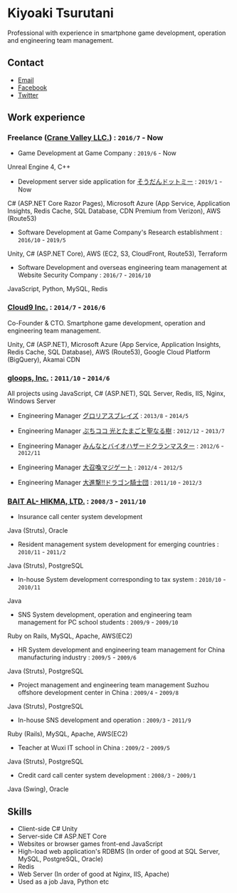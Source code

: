 # Kiyoaki Tsurutani
Professional with experience in smartphone game development, operation and engineering team management.

## Contact

* [Email](mailto:kiyoaki.tsurutani@gmail.com)
* [Facebook](https://www.facebook.com/k.tsurutani)
* [Twitter](https://twitter.com/k_tsurutani)

## Work experience

### Freelance ([Crane Valley LLC.](https://www.crane-valley.co.jp/)) : `2016/7` - Now

* Game Development at Game Company : `2019/6` - Now

Unreal Engine 4, C++

* Development server side application for [そうだんドットミー](https://www.so-dan.me/) : `2019/1` - Now

C# (ASP.NET Core Razor Pages), Microsoft Azure (App Service, Application Insights, Redis Cache, SQL Database, CDN Premium from Verizon), AWS (Route53)

* Software Development at Game Company's Research establishment : `2016/10` - `2019/5`

Unity, C# (ASP.NET Core), AWS (EC2, S3, CloudFront, Route53), Terraform

* Software Development and overseas engineering team management at Website Security Company : `2016/7` - `2016/10`

JavaScript, Python, MySQL, Redis

### [Cloud9 Inc.](https://cloud9-plus.com/) : `2014/7` - `2016/6`

Co-Founder & CTO. Smartphone game development, operation and engineering team management.

Unity, C# (ASP.NET), Microsoft Azure (App Service, Application Insights, Redis Cache, SQL Database), AWS (Route53), Google Cloud Platform (BigQuery), Akamai CDN

### [gloops, Inc.](http://gloops.com/) : `2011/10` - `2014/6`

All projects using JavaScript, C# (ASP.NET), SQL Server, Redis, IIS, Nginx, Windows Server

* Engineering Manager [グロリアスブレイズ](https://www.google.com/search?q=グロリアスブレイズ) : `2013/8` - `2014/5`

* Engineering Manager [ぷちココ 光とたまごと聖なる樹](https://www.google.com/search?q=ぷちココ+光とたまごと聖なる樹) : `2012/12` - `2013/7`

* Engineering Manager [みんなとバイオハザードクランマスター](https://www.google.com/search?q=みんなとバイオハザードクランマスター) : `2012/6` - `2012/11`

* Engineering Manager [大召喚マジゲート](https://www.google.com/search?q=大召喚マジゲート) : `2012/4` - `2012/5`

* Engineering Manager [大進撃!!ドラゴン騎士団](https://www.google.com/search?q=大進撃!!ドラゴン騎士団) : `2011/10` - `2012/3`

### [BAIT AL- HIKMA, LTD.](https://www.bai.co.jp/) : `2008/3` - `2011/10`

* Insurance call center system development

Java (Struts), Oracle

* Resident management system development for emerging countries : `2010/11` - `2011/2`

Java (Struts), PostgreSQL

* In-house System development corresponding to tax system : `2010/10` - `2010/11`

Java

* SNS System development, operation and engineering team management for PC school students : `2009/9` - `2009/10`

Ruby on Rails, MySQL, Apache, AWS(EC2)

* HR System development and engineering team management for China manufacturing industry : `2009/5` - `2009/6`

Java (Struts), PostgreSQL

* Project management and engineering team management Suzhou offshore development center in China : `2009/4` - `2009/8`

Java (Struts), PostgreSQL

* In-house SNS development and operation : `2009/3` - `2011/9`

Ruby (Rails), MySQL, Apache, AWS(EC2)

* Teacher at Wuxi IT school in China : `2009/2` - `2009/5`

Java (Struts), PostgreSQL

* Credit card call center system development : `2008/3` - `2009/1`

Java (Swing), Oracle

## Skills

* Client-side C# Unity
* Server-side C# ASP.NET Core
* Websites or browser games front-end JavaScript
* High-load web application's RDBMS (In order of good at SQL Server, MySQL, PostgreSQL, Oracle)
* Redis
* Web Server (In order of good at Nginx, IIS, Apache)
* Used as a job Java, Python etc

